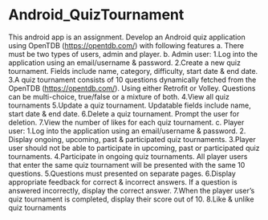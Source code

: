 # Android_QuizTournament
This android app is an assignment. 
Develop an Android quiz application using OpenTDB (https://opentdb.com/) with following features 
a. There must be two types of users, admin and player.
b. Admin user:
1.Log into the application using an email/username & password.
2.Create a new quiz tournament. Fields include name, category, difficulty, start date & end date.
3.A quiz tournament consists of 10 questions dynamically fetched from the OpenTDB (https://opentdb.com/). Using either Retrofit or Volley. Questions can be multi-choice, true/false or a mixture of both. 
4.View all quiz tournaments 
5.Update a quiz tournament. Updatable fields include name, start date & end date.
6.Delete a quiz tournament. Prompt the user for deletion.
7.View the number of likes for each quiz tournament. 
c. Player user: 
1.Log into the application using an email/username & password.
2. Display ongoing, upcoming, past & participated quiz tournaments. 
3.Player user should not be able to participate in upcoming, past or participated quiz tournaments.
4.Participate in ongoing quiz tournaments. All player users that enter the same quiz tournament will be presented with the same 10 questions.
5.Questions must presented on separate pages.
6.Display appropriate feedback for correct & incorrect answers. If a question is answered incorrectly, display the correct answer.
7.When the player user’s quiz tournament is completed, display their score out of 10.
8.Like & unlike quiz tournaments